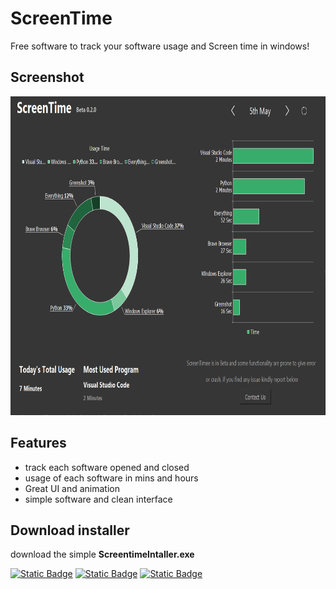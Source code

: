 

# ScreenTime

Free software to track your software usage and Screen time in windows!


## Screenshot
<img src="images/software_ss.png" width=838 height=510>

## Features
- track each software opened and closed
- usage of each software in mins and hours
- Great UI and animation
- simple software and clean interface

## Download installer
download the simple **ScreentimeIntaller.exe**

[![Static Badge](https://img.shields.io/badge/Google%20Drive-0dd7f5)](https://github.com/hpcaitech/public_assets/tree/main/colossalai/contact/slack)
[![Static Badge](https://img.shields.io/badge/Mega-d1390b)](https://github.com/hpcaitech/public_assets/tree/main/colossalai/contact/slack)
[![Static Badge](https://img.shields.io/badge/Github%20File-00ae36)](https://github.com/hpcaitech/public_assets/tree/main/colossalai/contact/slack)
